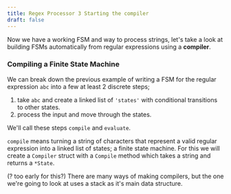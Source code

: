 ```yaml
---
title: Regex Processor 3 Starting the compiler
draft: false
---
```

Now we have a working FSM and way to process strings, let's take a look at building FSMs automatically from regular expressions using a **compiler**.

### Compiling a Finite State Machine

We can break down the previous example of writing a FSM for the regular expression `abc` into a few at least 2 discrete steps;

1. take `abc` and create a linked list of `'states'` with conditional transitions to other states.
2. process the input and move through the states.

We'll call these steps `compile` and `evaluate`.

`compile` means turning a string of characters that represent a valid regular expression into a linked list of states; a finite state machine. For this we will create a `Compiler` struct with a `Compile` method which takes a string and returns a `*State`.




(? too early for this?)
There are many ways of making compilers, but the one we're going to look at uses a stack as it's main data structure.




